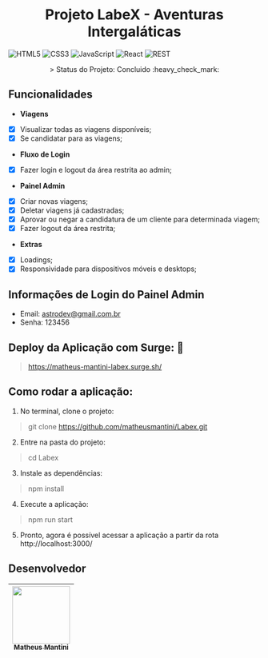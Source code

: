 <h1 align="center"> Projeto LabeX - Aventuras Intergaláticas </h1>

![HTML5](https://img.shields.io/badge/html5-%23E34F26.svg?style=for-the-badge&logo=html5&logoColor=white)
![CSS3](https://img.shields.io/badge/css3-%231572B6.svg?style=for-the-badge&logo=css3&logoColor=white)
![JavaScript](https://img.shields.io/badge/javascript-%23323330.svg?style=for-the-badge&logo=javascript&logoColor=%23F7DF1E)
![React](https://img.shields.io/badge/react-%2320232a.svg?style=for-the-badge&logo=react&logoColor=%2361DAFB)
![REST](https://img.shields.io/badge/REST%20API-%231572B6.svg?style=for-the-badge)

<p align="center">> Status do Projeto: Concluido :heavy_check_mark:</p>
    
## Funcionalidades

- **Viagens**
- [X] Visualizar todas as viagens disponíveis;
- [X] Se candidatar para as viagens;

- **Fluxo de Login**
- [X] Fazer login e logout da área restrita ao admin;

- **Painel Admin**
- [X] Criar novas viagens;
- [X] Deletar viagens já cadastradas;
- [X] Aprovar ou negar a candidatura de um cliente para determinada viagem;
- [X] Fazer logout da área restrita;

- **Extras**
- [X] Loadings;
- [X] Responsividade para dispositivos móveis e desktops;

## Informações de Login do Painel Admin
- Email: astrodev@gmail.com.br
- Senha: 123456

## Deploy da Aplicação com Surge: :dash:

> https://matheus-mantini-labex.surge.sh/

## Como rodar a aplicação:

1. No terminal, clone o projeto:
> git clone https://github.com/matheusmantini/Labex.git

2. Entre na pasta do projeto:
> cd Labex

3. Instale as dependências:
> npm install

4. Execute a aplicação:
> npm run start

5. Pronto, agora é possível acessar a aplicação a partir da rota http://localhost:3000/


## Desenvolvedor

[<img src="https://avatars.githubusercontent.com/u/71985890?v=4" width=115 > <br> <sub> Matheus Mantini </sub>](https://github.com/matheusmantini) |
| :---: | 
